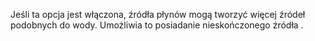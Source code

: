Jeśli ta opcja jest włączona, źródła płynów mogą tworzyć więcej źródeł podobnych do wody. Umożliwia to posiadanie nieskończonego źródła .